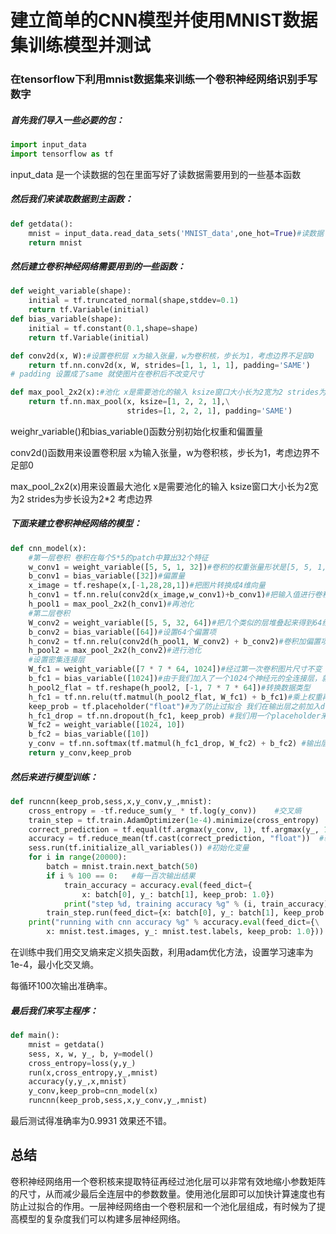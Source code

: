 # 建立简单的CNN模型并使用MNIST数据集训练模型并测试

### 在tensorflow下利用mnist数据集来训练一个卷积神经网络识别手写数字

##### 首先我们导入一些必要的包：

```python
import input_data
import tensorflow as tf
```

input_data 是一个读数据的包在里面写好了读数据需要用到的一些基本函数

##### 然后我们来读取数据到主函数：

```python
def getdata():
    mnist = input_data.read_data_sets('MNIST_data',one_hot=True)#读数据
    return mnist
```

##### 然后建立卷积神经网络需要用到的一些函数：

```python
def weight_variable(shape):
    initial = tf.truncated_normal(shape,stddev=0.1)
    return tf.Variable(initial)
def bias_variable(shape):
    initial = tf.constant(0.1,shape=shape)
    return tf.Variable(initial)

def conv2d(x, W):#设置卷积层 x为输入张量，w为卷积核，步长为1，考虑边界不足部0
    return tf.nn.conv2d(x, W, strides=[1, 1, 1, 1], padding='SAME')
# padding 设置成了same 就使图片在卷积后不改变尺寸

def max_pool_2x2(x):#池化 x是需要池化的输入 ksize窗口大小长为2宽为2 strides为步长设为2*2 考虑边界
    return tf.nn.max_pool(x, ksize=[1, 2, 2, 1],\
                          strides=[1, 2, 2, 1], padding='SAME')
```

weighr_variable()和bias_variable()函数分别初始化权重和偏置量 

conv2d()函数用来设置卷积层  x为输入张量，w为卷积核，步长为1，考虑边界不足部0

max_pool_2x2(x)用来设置最大池化 x是需要池化的输入 ksize窗口大小长为2宽为2 strides为步长设为2*2 考虑边界

##### 下面来建立卷积神经网络的模型：

```python
def cnn_model(x):
    #第一层卷积 卷积在每个5*5的patch中算出32个特征
    w_conv1 = weight_variable([5, 5, 1, 32])#卷积的权重张量形状是[5, 5, 1, 32]，前两个维度是patch的大小，接着是输入的通道数目，最后是输出的通道数目。 而对于每一个输出通道都有一个对应的偏置量。
    b_conv1 = bias_variable([32])#偏置量
    x_image = tf.reshape(x,[-1,28,28,1])#把图片转换成4维向量
    h_conv1 = tf.nn.relu(conv2d(x_image,w_conv1)+b_conv1)#把输入值进行卷积加上偏置项再用relu激活
    h_pool1 = max_pool_2x2(h_conv1)#再池化
    #第二层卷积
    W_conv2 = weight_variable([5, 5, 32, 64])#把几个类似的层堆叠起来得到64给特征
    b_conv2 = bias_variable([64])#设置64个偏置项
    h_conv2 = tf.nn.relu(conv2d(h_pool1, W_conv2) + b_conv2)#卷积加偏置项再激活
    h_pool2 = max_pool_2x2(h_conv2)#进行池化
    #设置密集连接层
    W_fc1 = weight_variable([7 * 7 * 64, 1024])#经过第一次卷积图片尺寸不变  再池化变为14*14 再卷积尺寸不变 再池化变为7*7 然后有64个特征
    b_fc1 = bias_variable([1024])#由于我们加入了一个1024个神经元的全连接层，就设置了1024个偏置项
    h_pool2_flat = tf.reshape(h_pool2, [-1, 7 * 7 * 64])#转换数据类型
    h_fc1 = tf.nn.relu(tf.matmul(h_pool2_flat, W_fc1) + b_fc1)#乘上权重再加上偏置项再激活
    keep_prob = tf.placeholder("float")#为了防止过拟合 我们在输出层之前加入dropout
    h_fc1_drop = tf.nn.dropout(h_fc1, keep_prob) #我们用一个placeholder来代表一个神经元的输出在dropout中保持不变的概率。
    W_fc2 = weight_variable([1024, 10])
    b_fc2 = bias_variable([10])
    y_conv = tf.nn.softmax(tf.matmul(h_fc1_drop, W_fc2) + b_fc2) #输出层
    return y_conv,keep_prob
```



##### 然后来进行模型训练：

```python
def runcnn(keep_prob,sess,x,y_conv,y_,mnist):
    cross_entropy = -tf.reduce_sum(y_ * tf.log(y_conv))    #交叉熵
    train_step = tf.train.AdamOptimizer(1e-4).minimize(cross_entropy)   #训练
    correct_prediction = tf.equal(tf.argmax(y_conv, 1), tf.argmax(y_, 1))  #判断正误
    accuracy = tf.reduce_mean(tf.cast(correct_prediction, "float"))  #输出准确度
    sess.run(tf.initialize_all_variables()) #初始化变量
    for i in range(20000):
        batch = mnist.train.next_batch(50)
        if i % 100 == 0:   #每一百次输出结果
            train_accuracy = accuracy.eval(feed_dict={
                x: batch[0], y_: batch[1], keep_prob: 1.0})
            print("step %d, training accuracy %g" % (i, train_accuracy))
        train_step.run(feed_dict={x: batch[0], y_: batch[1], keep_prob: 0.5})
    print("running with cnn accuracy %g" % accuracy.eval(feed_dict={\
        x: mnist.test.images, y_: mnist.test.labels, keep_prob: 1.0}))
```

在训练中我们用交叉熵来定义损失函数，利用adam优化方法，设置学习速率为1e-4，最小化交叉熵。

每循环100次输出准确率。

#####  最后我们来写主程序：

```python
def main():
    mnist = getdata()
    sess, x, w, y_, b, y=model()
    cross_entropy=loss(y,y_)
    run(x,cross_entropy,y_,mnist)
    accuracy(y,y_,x,mnist)
    y_conv,keep_prob=cnn_model(x)
    runcnn(keep_prob,sess,x,y_conv,y_,mnist)
```

最后测试得准确率为0.9931 效果还不错。

## 总结

卷积神经网络用一个卷积核来提取特征再经过池化层可以非常有效地缩小参数矩阵的尺寸，从而减少最后全连层中的参数数量。使用池化层即可以加快计算速度也有防止过拟合的作用。一层神经网络由一个卷积层和一个池化层组成，有时候为了提高模型的复杂度我们可以构建多层神经网络。





